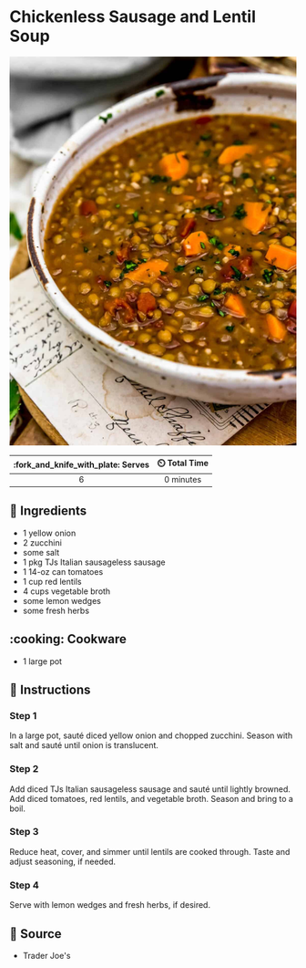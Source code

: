 # Chickenless Sausage and Lentil Soup

![Chickenless Sausage and Lentil Soup](../assets/images/chickenless-sausage-and-lentil-soup.jpg)

| :fork_and_knife_with_plate: Serves | :timer_clock: Total Time |
|:----------------------------------:|:-----------------------: |
| 6 | 0 minutes |

## :salt: Ingredients

- 1 yellow onion
- 2 zucchini
- some salt
- 1 pkg TJs Italian sausageless sausage
- 1 14-oz can tomatoes
- 1 cup red lentils
- 4 cups vegetable broth
- some lemon wedges
- some fresh herbs

## :cooking: Cookware

- 1 large pot

## :pencil: Instructions

### Step 1

In a large pot, sauté diced yellow onion and chopped zucchini. Season with salt and sauté until onion is translucent.

### Step 2

Add diced TJs Italian sausageless sausage and sauté until lightly browned. Add diced tomatoes, red lentils, and
vegetable broth. Season and bring to a boil.

### Step 3

Reduce heat, cover, and simmer until lentils are cooked through. Taste and adjust seasoning, if needed.

### Step 4

Serve with lemon wedges and fresh herbs, if desired.

## :link: Source

- Trader Joe's
